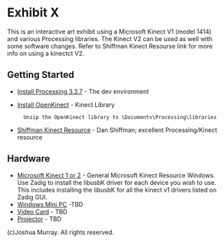 # Exhibit X

This is an interactive art exhibit using a Microsoft Kinect V1 (model 1414) and various Processing libraries. The Kinect V2 can be used as well with some software changes. Refer to Shiffman Kinect Resourse link for more info on using a kinectct V2.
	
## Getting Started

* [Install Processing 3.3.7](https://processing.org/download/Install) - The dev environment
* [Install OpenKinect](https://github.com/shiffman/OpenKinect-for-Processing/releases/download/1.0/openkinect_processing.zip) - Kinect Library

		Unzip the OpenKinect library to \Documents\Processing\libraries
* [Shiffman Kinect Resource](https://shiffman.net/p5/kinect/) - Dan Shiffman; excellent Processing/Kinect resource

## Hardware
* [Microsoft Kinect 1 or 2](https://developer.microsoft.com/en-us/windows/kinect) - General Microsoft Kinect Resource
		Windows.
		Use Zadig to install the libusbK driver for each device you wish to use. This includes installing the libusbK for all the kinect v1 drivers listed on Zadig GUI.
* [Windows Mini PC](https://www.newegg.com/Product/Product.aspx?Item=N82E16856164017&ignorebbr=1&nm_mc=KNC-GoogleAdwords-PC&cm_mmc=KNC-GoogleAdwords-PC-_-pla-_-Barebone+Systems+-+Mini+%2F+Booksize-_-N82E16856164017&gclid=Cj0KCQjw5NnbBRDaARIsAJP-YR__5IwZd6i4qqw7KZZVwvPBtXvHglpcWuZB6liRJ5UqBtGYuP203K8aAolKEALw_wcB&gclsrc=aw.ds) -TBD
* [Video Card](https://www.cdw.com/product/NVIDIA-Quadro-P400-graphics-card-Quadro-P400-2-GB/4790563?cm_cat=GoogleBase&cm_ite=4790563&cm_pla=NA-NA-LVO_VA&cm_ven=acquirgy&ef_id=WgOl-wAABIxL1Ej0:20180817235336:s&gclid=Cj0KCQjw5NnbBRDaARIsAJP-YR8RTDJnsLOacTS74mMiNSPvdz5w03bpW7gIfCl-qcAm5U3J5aZvAcUaAmeqEALw_wcB&s_kwcid=AL!4223!3!250795577190!!!g!341625912417!) - TBD
* [Projector](https://www.bestbuy.com/site/miroir-element-dlp-projector-black/5987900.p?skuId=5987900&cmp=RMX&extStoreId=863&ref=212&loc=1&gclid=Cj0KCQjw5NnbBRDaARIsAJP-YR_T8aKKvdyoKOb9-QsgCYmAtOPFgMaRQTtuIlKMxUTVe1SLRS8267caApAHEALw_wcB&gclsrc=aw.ds) - TBD

(c)Joshua Murray. All rights reserved. 